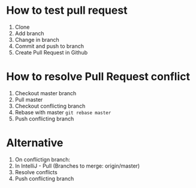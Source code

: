 # How to test pull request

1. Clone 
2. Add branch 
3. Change in branch
4. Commit and push to branch
5. Create Pull Request in Github 

# How to resolve Pull Request conflict

1. Checkout master branch
2. Pull master
3. Checkout conflicting branch
4. Rebase with master `git rebase master`
5. Push conflicting branch

# Alternative

1. On conflictign branch:
2. In IntelliJ - Pull (Branches to merge: origin/master)
4. Resolve conflicts
5. Push conflicting branch